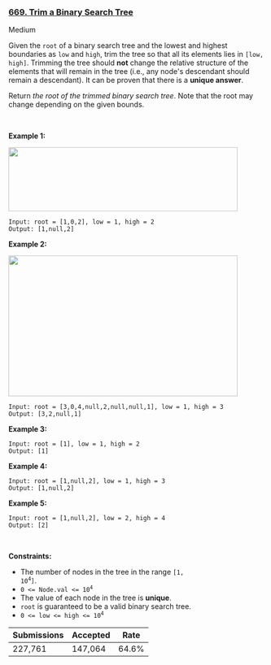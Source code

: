 ### [669. Trim a Binary Search Tree](https://leetcode.com/problems/trim-a-binary-search-tree/)

Medium

Given the `` root `` of a binary search tree and the lowest and highest boundaries as `` low `` and `` high ``, trim the tree so that all its elements lies in `` [low, high] ``. Trimming the tree should __not__ change the relative structure of the elements that will remain in the tree (i.e., any node's descendant should remain a descendant). It can be proven that there is a __unique answer__.

Return _the root of the trimmed binary search tree_. Note that the root may change depending on the given bounds.

 

__Example 1:__

<img alt="" src="https://assets.leetcode.com/uploads/2020/09/09/trim1.jpg" style="width: 450px; height: 126px;"/>

```
Input: root = [1,0,2], low = 1, high = 2
Output: [1,null,2]
```

__Example 2:__

<img alt="" src="https://assets.leetcode.com/uploads/2020/09/09/trim2.jpg" style="width: 450px; height: 277px;"/>

```
Input: root = [3,0,4,null,2,null,null,1], low = 1, high = 3
Output: [3,2,null,1]
```

__Example 3:__

```
Input: root = [1], low = 1, high = 2
Output: [1]
```

__Example 4:__

```
Input: root = [1,null,2], low = 1, high = 3
Output: [1,null,2]
```

__Example 5:__

```
Input: root = [1,null,2], low = 2, high = 4
Output: [2]
```

 

__Constraints:__

*   The number of nodes in the tree in the range <code>[1, 10<sup>4</sup>]</code>.
*   <code>0 <= Node.val <= 10<sup>4</sup></code>
*   The value of each node in the tree is __unique__.
*   `` root `` is guaranteed to be a valid binary search tree.
*   <code>0 <= low <= high <= 10<sup>4</sup></code>

| Submissions    | Accepted     | Rate   |
| -------------- | ------------ | ------ |
| 227,761 | 147,064 | 64.6% |